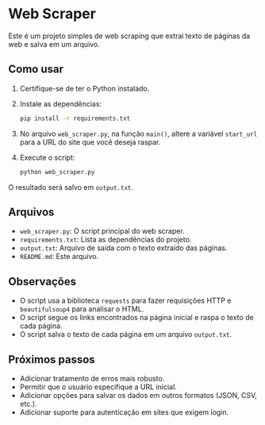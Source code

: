 # Web Scraper

Este é um projeto simples de web scraping que extrai texto de páginas da web e salva em um arquivo.

## Como usar

1.  Certifique-se de ter o Python instalado.
2.  Instale as dependências:

    ```bash
    pip install -r requirements.txt
    ```
3.  No arquivo `web_scraper.py`, na função `main()`, altere a variável `start_url` para a URL do site que você deseja raspar.
4.  Execute o script:

    ```bash
    python web_scraper.py
    ```

O resultado será salvo em `output.txt`.

## Arquivos

*   `web_scraper.py`: O script principal do web scraper.
*   `requirements.txt`: Lista as dependências do projeto.
*   `output.txt`: Arquivo de saída com o texto extraído das páginas.
*   `README.md`: Este arquivo.

## Observações

*   O script usa a biblioteca `requests` para fazer requisições HTTP e `beautifulsoup4` para analisar o HTML.
*   O script segue os links encontrados na página inicial e raspa o texto de cada página.
*   O script salva o texto de cada página em um arquivo `output.txt`.

## Próximos passos

*   Adicionar tratamento de erros mais robusto.
*   Permitir que o usuário especifique a URL inicial.
*   Adicionar opções para salvar os dados em outros formatos (JSON, CSV, etc.).
*   Adicionar suporte para autenticação em sites que exigem login.
